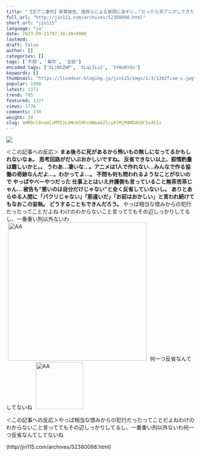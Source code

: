 ```yaml
---
title: "【京アニ事件】青葉被告、遺族らによる質問に逆ギレ…「だったら京アニがしてきたことは全部不問になるのか！」 "
full_url: "http://jin115.com/archives/52380098.html"
short_url: "jin115"
language: "ja"
date: 2023-09-21T07:30:40+0900
lastmod: 
draft: false
author: []
categories: []
tags: ['不問', '事件', '全部']
encoded_tags: ['5LiN5ZWP', '5LqL5Lu2', '5YWo6YOo']
keywords: []
thumbnail: "https://livedoor.blogimg.jp/jin115/imgs/1/3/1382fcae-s.jpg"
popular: 1998
latest: 1372
trend: 795
featured: 1327
views: 1776
comments: 130
weight: 20
slug: aHR0cC8vamluMTE1LmNvbS9hcmNoaXZlcy81MjM4MDA5OC5odG1s
---
```


![](https://livedoor.blogimg.jp/jin115/imgs/1/3/1382fcae-s.jpg)

<div><a name='more'></a> ＜この記事への反応＞ <b>まぁ後ろに死があるから怖いもの無しになってるかもしれないなぁ。</b> <b>思考回路がだいぶおかしいですね。 反省できない以上、叙情酌量は難しいかと。。</b> <b>うわあ…凄いな…。アニメは1人で作れない…みんなで作る協働の奇跡なんだよ…。わかってよ…。</b> <b>不問も何も問われるようなことがないので</b> <b>やっぱやべーやつだった</b> <b>仕事上とはいえ弁護側も言っていること無茶苦茶じゃん… 被告も“悪いのは自分だけじゃない”と全く反省していないし。</b> <b>ありとあらゆる人間に「パクリじゃない」「筋違いだ」「お前はおかしい」と言われ続けてもなおこの妄執。 どうすることもできんだろう。</b> やっぱ相当な恨みからの犯行だったってことだよね わけのわからないこと言っててもその辺しっかりしてるし、一番重い刑以外ないわ <img src='https//livedoor.blogimg.jp/jin115/imgs/e/5/e530319e.gif' alt='AA' width='370' border='0' hspace='5' class='pict'> 何一つ反省なんてしてないね <img src='https//livedoor.blogimg.jp/jin115/imgs/0/7/07b223d8.gif' alt='AA' width='126' border='0' hspace='5' class='pict'> <p>＜この記事への反応＞やっぱ相当な恨みからの犯行だったってことだよねわけのわからないこと言っててもその辺しっかりしてるし、一番重い刑以外ないわ何一つ反省なんてしてないね</p></div>

(http//jin115.com/archives/52380098.html)
